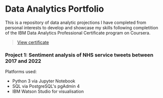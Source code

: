 # Data Analytics Portfolio
This is a repository of data analytic projections I have completed from personal interests to develop and showcase my skills following completition of the IBM Data Analytics Professional Certificate program on Coursera.
> [View certificate](https://www.coursera.org/account/accomplishments/specialization/certificate/3A3L55KNPPW7)

### Project 1: Sentiment analysis of NHS service tweets between 2017 and 2022
Platforms used:
- Python 3 via Jupyter Notebook
- SQL via PostgreSQL's pgAdmin 4
- IBM Watson Studio for visualisation
